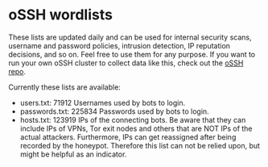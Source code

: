 # oSSH wordlists
These lists are updated daily and can be used for internal security scans, username and password policies, intrusion detection, IP reputation decisions, and so on. Feel free to use them for any purpose. If you want to run your own oSSH cluster to collect data like this, check out the [oSSH repo](https://github.com/toxyl/ossh).  

Currently these lists are available:  
- users.txt: 71912                                                                                                                                                                                                                                                                                                                                                  Usernames used by bots to login. 
- passwords.txt: 225834                                                                                                                                                                                                                                                                                                                                                  Passwords used by bots to login. 
- hosts.txt: 123919                                                                                                                                                                                                                                                                                                                                                  IPs of the connecting bots. Be aware that they can include IPs of VPNs, Tor exit nodes and others that are NOT IPs of the actual attackers. Furthermore, IPs can get reassigned after being recorded by the honeypot. Therefore this list can not be relied upon, but might be helpful as an indicator.
